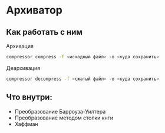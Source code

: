 # Архиватор

## Как работать с ним

Архивация

```bash
compressor compress -f <исходный файл> -o <куда сохранить>
```

Деархивация

```bash
compressor decompress -f <сжатый файл> -o <куда сохранить>
```

## Что внутри:

- Преобразование Барроуза-Уилтера
- Преобразование методом стопки кнги
- Хаффман
